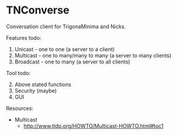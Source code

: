 TNConverse
==========

Conversation client for TrigonaMinima and Nicks.


Features todo:

1. Unicast - one to one (a server to a client)
2. Multicast - one to many/many to many (a server to many clients)
3. Broadcast - one to many (a server to all clients)


Tool todo:

2. Above stated functions
3. Security (maybe)
1. GUI

Resources:

- Multicast
    + http://www.tldp.org/HOWTO/Multicast-HOWTO.html#toc1